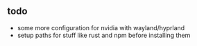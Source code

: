 ## todo
- some more configuration for nvidia with wayland/hyprland
- setup paths for stuff like rust and npm before installing them

